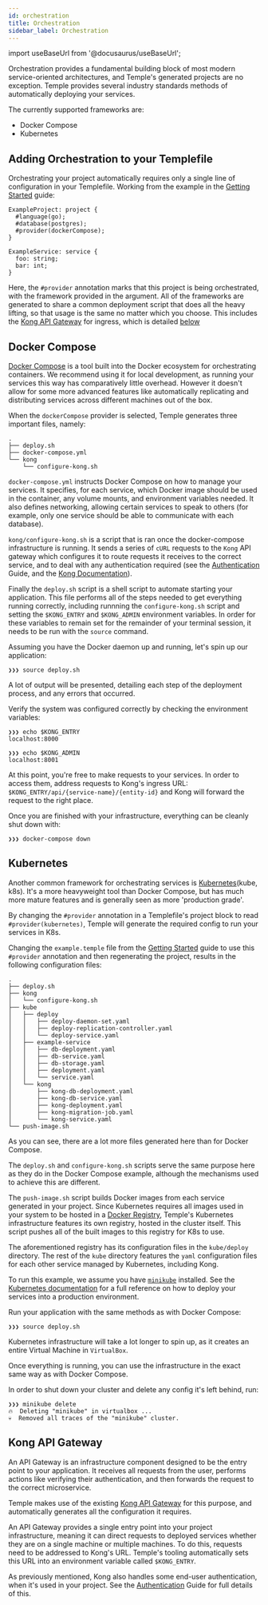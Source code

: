 ```yaml
---
id: orchestration
title: Orchestration
sidebar_label: Orchestration
---
```

import useBaseUrl from '@docusaurus/useBaseUrl';

Orchestration provides a fundamental building block of most modern service-oriented architectures, and Temple's generated projects are no exception.
Temple provides several industry standards methods of automatically deploying your services.

The currently supported frameworks are:
* Docker Compose
* Kubernetes

## Adding Orchestration to your Templefile
Orchestrating your project automatically requires only a single line of configuration in your Templefile.
Working from the example in the [Getting Started](../getting-started) guide:

```templefile {4}
ExampleProject: project {
  #language(go);
  #database(postgres);
  #provider(dockerCompose);
}

ExampleService: service {
  foo: string;
  bar: int;
}
```
Here, the `#provider` annotation marks that this project is being orchestrated, with the framework provided in the argument.
All of the frameworks are generated to share a common deployment script that does all the heavy lifting, so that usage is the same no matter which you choose.
This includes the [Kong API Gateway](https://docs.konghq.com/) for ingress, which is detailed [below](#kong-api-gateway)

## Docker Compose

[Docker Compose](https://docs.docker.com/compose/) is a tool built into the Docker ecosystem for orchestrating containers.
We recommend using it for local development, as running your services this way has comparatively little overhead.
However it doesn't allow for some more advanced features like automatically replicating and distributing services across different machines out of the box.

When the `dockerCompose` provider is selected, Temple generates three important files, namely:

```shell
.
├── deploy.sh
├── docker-compose.yml
└── kong
    └── configure-kong.sh
```

`docker-compose.yml` instructs Docker Compose on how to manage your services. 
It specifies, for each service, which Docker image should be used in the container, any volume mounts, and environment variables needed.
It also defines networking, allowing certain services to speak to others (for example, only one service should be able to communicate with each database).

`kong/configure-kong.sh` is a script that is ran once the docker-compose infrastructure is running.
It sends a series of `cURL` requests to the `Kong` API gateway which configures it to route requests it receives to the correct service, and to deal with any authentication required
(see the [Authentication](authentication) Guide, and the [Kong Documentation](https://docs.konghq.com/2.0.x/getting-started/quickstart/)).

Finally the `deploy.sh` script is a shell script to automate starting your application.
This file performs all of the steps needed to get everything running correctly, including runnning the `configure-kong.sh` script and setting the `$KONG_ENTRY` and `$KONG_ADMIN` environment variables.
In order for these variables to remain set for the remainder of your terminal session, it needs to be run with the `source` command.

Assuming you have the Docker daemon up and running, let's spin up our application:

```shell 
❯❯❯ source deploy.sh
```

A lot of output will be presented, detailing each step of the deployment process, and any errors that occurred. 

Verify the system was configured correctly by checking the environment variables:

```shell
❯❯❯ echo $KONG_ENTRY 
localhost:8000

❯❯❯ echo $KONG_ADMIN
localhost:8001
```

At this point, you're free to make requests to your services.
In order to access them, address requests to Kong's ingress URL: `$KONG_ENTRY/api/{service-name}/{entity-id}` and Kong will forward the request to the right place.

Once you are finished with your infrastructure, everything can be cleanly shut down with:

```shell
❯❯❯ docker-compose down
```

## Kubernetes

Another common framework for orchestrating services is [Kubernetes](https://kubernetes.io/)(kube, k8s). 
It's a more heavyweight tool than Docker Compose, but has much more mature features and is generally seen as more 'production grade'.

By changing the `#provider` annotation in a Templefile's project block to read `#provider(kubernetes)`, 
Temple will generate the required config to run your services in K8s. 

Changing the `example.temple` file from the [Getting Started](../getting-started) guide to use this `#provider` annotation and then regenerating the project,
results in the following configuration files:

```shell
.
├── deploy.sh
├── kong
│   └── configure-kong.sh
├── kube
│   ├── deploy
│   │   ├── deploy-daemon-set.yaml
│   │   ├── deploy-replication-controller.yaml
│   │   └── deploy-service.yaml
│   ├── example-service
│   │   ├── db-deployment.yaml
│   │   ├── db-service.yaml
│   │   ├── db-storage.yaml
│   │   ├── deployment.yaml
│   │   └── service.yaml
│   └── kong
│       ├── kong-db-deployment.yaml
│       ├── kong-db-service.yaml
│       ├── kong-deployment.yaml
│       ├── kong-migration-job.yaml
│       └── kong-service.yaml
└── push-image.sh
```

As you can see, there are a lot more files generated here than for Docker Compose.

The `deploy.sh` and `configure-kong.sh` scripts serve the same purpose here as they do in the Docker Compose example, 
although the mechanisms used to achieve this are different.

The `push-image.sh` script builds Docker images from each service generated in your project.
Since Kubernetes requires all images used in your system to be hosted in a [Docker Registry](https://docs.docker.com/registry/), Temple's Kubernetes infrastructure features its own registry, hosted in the cluster itself.
This script pushes all of the built images to this registry for K8s to use.

The aforementioned registry has its configuration files in the `kube/deploy` directory.
The rest of the `kube` directory features the `yaml` configuration files for each other service managed by Kubernetes, including Kong.

To run this example, we assume you have [`minikube`](https://minikube.sigs.k8s.io/docs/) installed.
See the [Kubernetes documentation](https://kubernetes.io/docs/home) for a full reference on how to deploy your services into a production environment.

Run your application with the same methods as with Docker Compose:

```shell 
❯❯❯ source deploy.sh
```

Kubernetes infrastructure will take a lot longer to spin up, as it creates an entire Virtual Machine in `VirtualBox`.

Once everything is running, you can use the infrastructure in the exact same way as with Docker Compose.

In order to shut down your cluster and delete any config it's left behind, run:

```shell
❯❯❯ minikube delete
🔥  Deleting "minikube" in virtualbox ...
💀  Removed all traces of the "minikube" cluster.
```

## Kong API Gateway

An API Gateway is an infrastructure component designed to be the entry point to your application. 
It receives all requests from the user, performs actions like verifying their authentication, and then forwards the request to the correct microservice.

Temple makes use of the existing [Kong API Gateway](https://docs.konghq.com/2.0.x/getting-started/quickstart/) for this purpose, and automatically generates all the configuration it requires.

An API Gateway provides a single entry point into your project infrastructure, meaning it can direct requests to deployed services whether they are on a single machine or multiple machines.
To do this, requests need to be addressed to Kong's URL.
Temple's tooling automatically sets this URL into an environment variable called `$KONG_ENTRY`. 

As previously mentioned, Kong also handles some end-user authentication, when it's used in your project.
See the [Authentication](authentication) Guide for full details of this.
